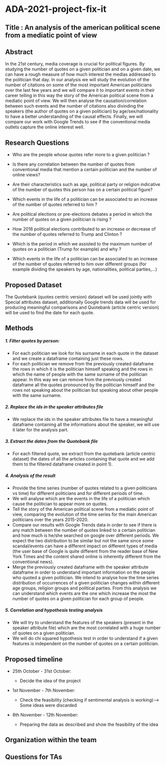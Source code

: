 # ADA-2021-project-fix-it

## Title : An analysis of the american political scene from a mediatic point of view 

## Abstract

In the 21st century, media coverage is crucial for political figures.
By studying the number of quotes on a given politician and on a given date, we can have a rough measure of how much interest the medias addressed to the politician that day. In our analysis we will study the evolution of the number of citations on some of the most important American politicians over the last few years and we will compare it to important events in their career telling in this way the story of the American political scene from a mediatic point of view. We will then analyse the causation/correlation between such events and the number of citations also divinding the speakers (the author of quotes on a given politician) by age/sex/nationality to have a better understanding of the causal effects. Finally, we will compare our work with Google Trends to see if the conventional media outlets capture the online interest well.

## Research Questions

- Who are the people whose quotes refer more to a given politician ?

- Is there any correlation between the number of quotes from conventional media that mention a certain politician and the number of online views?

- Are their characteristics such as age, political party or religion indicative of the number of quotes this person has on a certain political figure?

- Which events in the life of a politician can be associated to an increase of the number of quotes referred to him ? 

- Are political elections or pre-elections debates a period in which the number of quotes on a given politician is rising ?

- How 2016 political elections contributed to an increase or decrease of the number of quotes referred to Trump and Clinton ?

- Which is the period in which we assisted to the maximum number of quotes on a politician (Trump for example) and why ?

- Which events in the life of a politician can be associated to an increase of the number of quotes referred to him over different groups (for example dividing the speakers by age, nationalities, political parties,...)

## Proposed Dataset

The Quotebank (quotes centric version) dataset will be used jointly with Special attributes dataset, additionally Google trends data will be used for producing meaningful comparisons and Quotebank (article centric version) will be used to find the date for each quote.

## Methods

##### 1. Filter quotes by person:
  * For each politician we look for his surname in each quote in the dataset and we create a dataframe containing just these rows.
  * For each politician we remove from the previously created dataframe the rows in which it is the politician himself speaking and the rows in which the name of people with the same surname of the politician appear. In this way we can remove from the previously created dataframe all the quotes pronounced by the politician himself and the rows not speaking about the politician but speaking about other people with the same surname.
  
##### 2. Replace the ids in the speaker attributes file
* We replace the ids in the speaker attributes file to have a meaningful dataframe containing all the informations about the speaker, we will use it later for the analysis part.

##### 3. Extract the dates from the Quotebank file
* For each filtered quote, we extract from the quotebank (article centric dataset) the dates of all the articles containing that quote and we add them to the filtered dataframe created in point 1).

##### 4. Analysis of the result
  - Provide the time series (number of quotes related to a given politicians vs time) for different politicians and for different periods of time.
  - We will analyse which are the events in the life of a politician which cause the politician to appear more on quotes.
  - Tell the story of the American political scene from a mediatic point of view, comparing the evolution of the time series for the main American politicians over the years 2015-2020.
  - Compare our results with Google Trends data in order to see if there is any match between the number of quotes linked to a certain politician and how much is he/she searched on google over different periods. We expect the two distribution to be similar but not the same since some scandal/events can have a different impact on different types of media (the user base of Google is quite different from the reader base of New York Times and the content shared online is inherently different from the conventional news). 
  - Merge the previously created dataframe with the speaker attribute dataframe in order to understand important information on the people who quoted a given politician. We intend to analyse how the time series distribution of occurrences of a given politician changes within different age groups, religion groups and political parties. From this analysis we can understand which events are the one which increase the most the number of quotes on a given politician for each group of people.

##### 5. Correlation and hypothesis testing analysis
 - We will try to understand the features of the speakers (present in the speaker attribute file) which are the most correlated with a huge number of quotes on a given politician. 
 - We will do chi squared hypothesis test in order to understand if a given features is independent on the number of quotes on a certain politician.

## Proposed timeline

* 25th October - 31st October:
  - Decide the idea of the project

* 1st November - 7th November:
  - Check the feasibility (checking if sentimental analysis is working)--> Some ideas were discarded

* 8th November - 12th November:
  - Preparing the data as described and show the feasibility of the idea

## Organization within the team



## Questions for TAs

